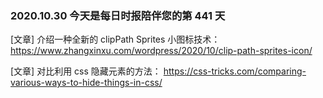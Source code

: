 ### 2020.10.30 今天是每日时报陪伴您的第 441 天

[文章] 介绍一种全新的 clipPath Sprites 小图标技术：<https://www.zhangxinxu.com/wordpress/2020/10/clip-path-sprites-icon/>

[文章] 对比利用 css 隐藏元素的方法： <https://css-tricks.com/comparing-various-ways-to-hide-things-in-css/>
